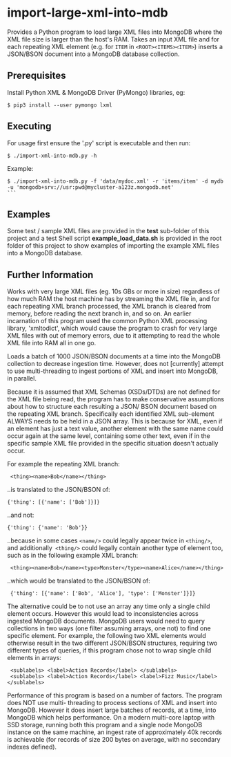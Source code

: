 # import-large-xml-into-mdb
Provides a Python program to load large XML files into MongoDB where the XML file size is larger than the host's RAM. Takes an input XML file and for each repeating XML element (e.g. for `ITEM` in `<ROOT><ITEMS><ITEM>`) inserts a JSON/BSON document into a MongoDB database collection.

## Prerequisites
Install Python XML & MongoDB Driver (PyMongo) libraries, eg:

    $ pip3 install --user pymongo lxml

## Executing
For usage first ensure the '.py' script is executable and then run:

    $ ./import-xml-into-mdb.py -h

Example:

    $ ./import-xml-into-mdb.py -f 'data/mydoc.xml' -r 'items/item' -d mydb -u 'mongodb+srv://usr:pwd@mycluster-a123z.mongodb.net'
    ```

## Examples

Some test / sample XML files are provided in the __test__ sub-folder of this project and a test Shell script __example_load_data.sh__ is provided in the root folder of this project to show examples of importing the example XML files into a MongoDB database.

## Further Information

Works with very large XML files (eg. 10s GBs or more in size) regardless of how much RAM the host machine has by streaming the XML file in, and for each repeating XML branch processed, the XML branch is cleared from memory, before reading the next branch in, and so on. An earlier incarnation of this program used the common Python XML processing library, 'xmltodict', which would cause the program to crash for very large XML files with out of memory errors, due to it attempting to read the whole XML file into RAM all in one go.

Loads a batch of 1000 JSON/BSON documents at a time into the MongoDB collection to decrease ingestion time. However, does not [currently] attempt to use multi-threading to ingest portions of XML and insert into MongoDB, in parallel.

Because it is assumed that XML Schemas (XSDs/DTDs) are not defined for the XML file being read, the program has to make conservative assumptions about how to structure each resulting a JSON/ BSON document based on the repeating XML branch. Specifically each identified XML sub-element ALWAYS needs to be held in a JSON array. This is because for XML, even if an element has just a text value, another element with the same name could occur again at the same level, containing some other text, even if in the specific sample XML file provided in the specific situation doesn't actually occur.

For example the repeating XML branch:

     <thing><name>Bob</name></thing>

 ..is translated to the JSON/BSON of:


    {'thing': [{'name': ['Bob']}]}

 ..and not:

    {'thing': {'name': 'Bob'}}

 ..because in some cases `<name/>` could legally appear twice in `<thing/>`, and additionally` <thing/>` could legally contain another type of element too, such as in the following example XML branch:

     <thing><name>Bob</name><type>Monster</type><name>Alice</name></thing>

 ..which would be translated to the JSON/BSON of:

     {'thing': [{'name': ['Bob', 'Alice'], 'type': ['Monster']}]}

The alternative could be to not use an array any time only a single child element occurs. However this would lead to inconsistencies across ingested MongoDB documents. MongoDB users would need to query collections in two ways (one filter assuming arrays, one not) to find one specific element. For example, the following two XML elements would otherwise result in the two different JSON/BSON structures, requiring two different types of queries, if this program chose not to wrap single child elements in arrays:

     <sublabels> <label>Action Records</label> </sublabels>
     <sublabels> <label>Action Records</label> <label>Fizz Music</label> </sublabels>

Performance of this program is based on a number of factors. The program does NOT use multi- threading to process sections of XML and insert into MongoDB. However it does insert large batches of records, at a time, into MongoDB which helps performance. On a modern multi-core laptop with SSD storage, running both this program and a single node MongoDB instance on the same machine, an ingest rate of approximately 40k records is achievable (for records of size 200 bytes on average, with no secondary indexes defined).


